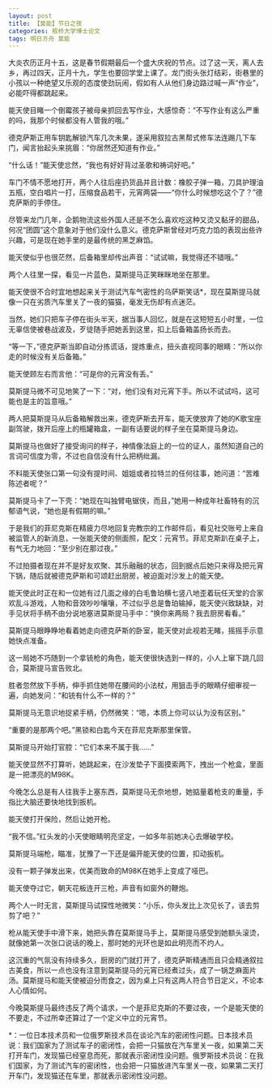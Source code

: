```yaml
---
layout: post
title: 【莫能】节日之夜
categories: 舰桥大学博士论文
tags: 明日方舟 莫能
---
```

大炎农历正月十五，这是春节假期最后一个盛大庆祝的节点。过了这一天，离人去乡，再过四天，正月十九，学生也要回学堂上课了。龙门街头张灯结彩，街巷里的小孩以一种绝望又乐观的态度使劲玩闹，假如有人从他们身边路过喊一声“作业”，必能吓得都跳起来。


能天使目睹一个倒霉孩子被母亲抓回去写作业，大感惊奇：“不写作业有这么严重的吗，我那个时候都没有人管我的哦。”


德克萨斯正用车钥匙解锁汽车几次未果，遂采用叙拉古黑帮式修车法连踢几下车门，闻言抬起头来挑眉：“你居然还知道有作业。”


“什么话！”能天使忿然，“我也有好好背过圣歌和祷词好吧。”


车门不情不愿地打开，两个人往后座扔货品并且计数：橡胶子弹一箱，刀具护理油五瓶，空白唱片一打，压缩食品若干，元宵两袋——“你什么时候想吃这个了？”德克萨斯的手停住。


尽管来龙门几年，企鹅物流这些外国人还是不怎么喜欢吃这种又烫又黏牙的甜品，何况“团圆”这个意象对于他们没什么意义。德克萨斯曾经对巧克力馅的表现出些许兴趣，可是现在她手里的是最传统的黑芝麻馅。


能天使似乎也很茫然，后备箱里却传出声音：“试试嘛，我觉得还不错哦。”


两个人往里一探，看见一片蓝色，莫斯提马正笑眯眯地坐在那里。


能天使很不合时宜地想起来关于测试汽车气密性的乌萨斯笑话*，现在莫斯提马就像一只在劣质汽车里关了一夜的猫猫，毫发无伤却有点迷茫。


当然，她们只把车子停在街头半天，据当事人回忆，就是在这短短五小时里，一位无辜信使被巷战波及，歹徒随手把她丢到这里，扣上后备箱盖扬长而去。


“等一下，”德克萨斯当即自动分拣谎话，提炼重点，扭头直视同事的眼睛：“所以你走的时候没有关后备箱。”


能天使顾左右而言他：“可是你的元宵没有丢。”


莫斯提马微不可见地笑了一下：“对，他们没有对元宵下手。所以不试试吗，这可能也是主的旨意哦。”





两人把莫斯提马从后备箱解救出来，德克萨斯去开车，能天使放弃了她的K歌宝座副驾驶，拨开后座上的瓶罐箱盒，一副有话要说的样子坐在莫斯提马身边。


莫斯提马也做好了接受询问的样子，神情像法庭上的一位的证人，虽然知道自己的言词可信度为零，不过也自信没有什么把柄纰漏。


不料能天使张口第一句没有提时间、姐姐或者拉特兰的任何往事，她问道：“苦难陈述者呢？”


莫斯提马卡了一下壳：“她现在叫独臂电锯侠，而且，”她用一种成年社畜特有的沉郁语气说，“她也是有假期的嘛。”


于是我们的菲尼克斯在精疲力尽地回复完教宗的工作邮件后，看见社交账号上来自被监管人的新消息，一张能天使的侧面照，配文：元宵节。菲尼克斯趴在桌子上，有气无力地回：“至少别在那过夜。”


不过拍摄者现在并不是好友欢聚、其乐融融的状态，回到据点后她只来得及把元宵下锅，随后就被德克萨斯和可颂赶出厨房，被迫面对沙发上的能天使。


能天使此时正在和一位她有过几面之缘的白毛鲁珀横七竖八地歪着玩任天堂的合家欢乱斗游戏，人物和音效吵吵嚷嚷，不过似乎总是鲁珀输掉，能天使兴致缺缺，对手见状将手柄不由分说地塞进莫斯提马手中：“换你来两局？我去厨房看看。”


莫斯提马眼睁睁地看着她走向德克萨斯的卧室，能天使对此视若无睹，摇摇手示意她快点准备。


这一局她不巧随到一个拿铳枪的角色，能天使很快选到一样的，小人上窜下跳几回合，莫斯提马宣告败北。


胜者忽然放下手柄，伸手抓住她带在腰间的小法杖，用狙击手的眼睛仔细审视一遍，向她发问：“和铳有什么不一样的？”


莫斯提马无意识地捉紧手柄，仍然微笑：“嗯，本质上你可以认为没有区别。”


“重要的是那两个吧。”黑锁和白匙今天在菲尼克斯那里保管。


莫斯提马开始打官腔：“它们本来不属于我……”


能天使显然不打算听，她跳起来，在沙发垫子下面摸索两下，拽出一个枪盒，里面是一把漂亮的M98K。


今晚怎么总是有人往我手上塞东西，莫斯提马无奈地想，她掂量着枪支的重量，手指比大脑还要快地找到扳机。


能天使打开保险，然后让她开枪。


“我不信。”红头发的小天使眼睛明亮坚定，一如多年前她决心去爆破学校。


莫斯提马端枪，瞄准，犹豫了一下还是偏开能天使的位置，扣动扳机。


没有一颗子弹发出来，优美而致命的M98K在她手上变成了哑巴。


能天使夺过它，朝天花板连开三枪，声音有如窗外的鞭炮。


两个人一时无言，莫斯提马试探性地微笑：“小乐，你头发比上次见长了，该去剪剪了吧？”


枪从能天使手中滑下来，她把头靠在莫斯提马手上，莫斯提马感受到她额头滚烫，就像她第一次张口说话的晚上，那时她的光环也是如此明亮而不灼人。


这沉重的气氛没有持续多久，厨房的门就打开了，德克萨斯精通而且只会精通叙拉古美食，所以一点也没有注意到莫斯提马的元宵已经煮过头，成了一锅芝麻面片汤。莫斯提马和能天使被迫分而食之，因为桌上只有这两人符合节日定义，不论本人心情如何。


今晚莫斯提马最终违反了两个请求，一个是菲尼克斯的不要过夜，一个是能天使的不要走，不过所幸还算过了一个定义中立的元宵节。


*：一位日本技术员和一位俄罗斯技术员在谈论汽车的密闭性问题。日本技术员说：我们国家为了测试车子的密闭性，会把一只猫放在汽车里关一夜，如果第二天打开车门，发现猫已经窒息而死，那就表示密闭性没问题。俄罗斯技术员说：在我们国家，为了测试汽车的密闭性，也会把一只猫放进汽车里关一夜，如果第二天打开车门，发现猫还在车里，那就表示密闭性没问题。

